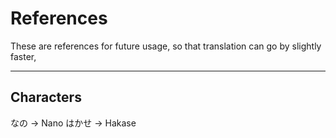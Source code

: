 # References

These are references for future usage, so that translation can go by slightly faster,

---

## Characters

なの -> Nano
はかせ -> Hakase
